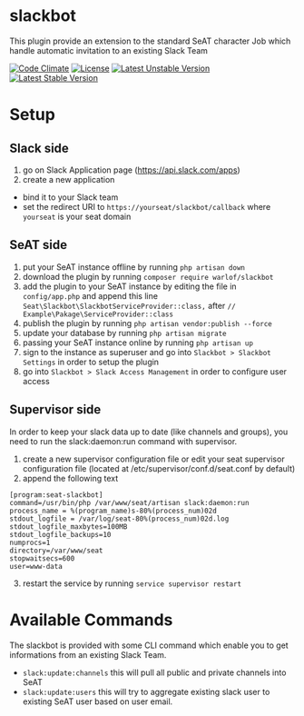 # slackbot
This plugin provide an extension to the standard SeAT character Job which handle automatic invitation to an existing Slack Team

[![Code Climate](https://codeclimate.com/github/warlof/slackbot/badges/gpa.svg)](https://codeclimate.com/github/warlof/slackbot)
[![License](https://poser.pugx.org/warlof/slackbot/license)](https://packagist.org/packages/warlof/slackbot)
[![Latest Unstable Version](https://poser.pugx.org/warlof/slackbot/v/unstable)](https://packagist.org/packages/warlof/slackbot)
[![Latest Stable Version](https://poser.pugx.org/warlof/slackbot/v/stable)](https://packagist.org/packages/warlof/slackbot)

# Setup

## Slack side
1. go on Slack Application page (https://api.slack.com/apps)
2. create a new application
  - bind it to your Slack team
  - set the redirect URI to `https://yourseat/slackbot/callback` where `yourseat` is your seat domain

## SeAT side
1. put your SeAT instance offline by running `php artisan down`
2. download the plugin by running `composer require warlof/slackbot`
3. add the plugin to your SeAT instance by editing the file in `config/app.php`
and append this line `Seat\Slackbot\SlackbotServiceProvider::class,` after `// Example\Pakage\ServiceProvider::class`
4. publish the plugin by running `php artisan vendor:publish --force`
5. update your database by running `php artisan migrate`
6. passing your SeAT instance online by running `php artisan up`
7. sign to the instance as superuser and go into `Slackbot > Slackbot Settings` in order to setup the plugin
9. go into `Slackbot > Slack Access Management` in order to configure user access

## Supervisor side
In order to keep your slack data up to date (like channels and groups), you need to run the slack:daemon:run
command with supervisor.

1. create a new supervisor configuration file or edit your seat supervisor configuration file
(located at /etc/supervisor/conf.d/seat.conf by default)
2. append the following text
```
[program:seat-slackbot]
command=/usr/bin/php /var/www/seat/artisan slack:daemon:run
process_name = %(program_name)s-80%(process_num)02d
stdout_logfile = /var/log/seat-80%(process_num)02d.log
stdout_logfile_maxbytes=100MB
stdout_logfile_backups=10
numprocs=1
directory=/var/www/seat
stopwaitsecs=600
user=www-data
```
3. restart the service by running `service supervisor restart`

# Available Commands
The slackbot is provided with some CLI command which enable you to get informations from an existing Slack Team.
- `slack:update:channels` this will pull all public and private channels into SeAT
- `slack:update:users` this will try to aggregate existing slack user to existing SeAT user based on user email.
